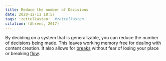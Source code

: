 ```yaml
---
title: Reduce the number of Decisions
date: 2020-12-11 18:57
tags: :zettelkasten:  #zettelkasten
citation: (Ahrens, 2017) 
---
```

By deciding on a system that is generalizable, you can reduce the number of decisions being made. This leaves working memory free for dealing with content creation. It also allows for [breaks](202012111901.md) without fear of losing your place or breaking [flow](202012081433.md). 
